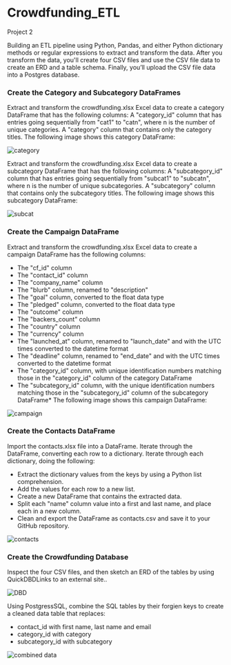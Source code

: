 # Crowdfunding_ETL
Project 2

Building an ETL pipeline using Python, Pandas, and either Python dictionary methods or regular expressions to extract and transform the data. After you transform the data, you'll create four CSV files and use the CSV file data to create an ERD and a table schema. Finally, you’ll upload the CSV file data into a Postgres database.

### Create  the Category and Subcategory DataFrames
Extract and transform the crowdfunding.xlsx Excel data to create a category DataFrame that has the following columns: A "category_id" column that has entries going sequentially from "cat1" to "catn", where n is the number of unique categories. A "category" column that contains only the category titles.
The following image shows this category DataFrame:

![category](https://user-images.githubusercontent.com/120147552/227393630-dea695d5-8241-4d99-a792-776884613aa8.png)

Extract and transform the crowdfunding.xlsx Excel data to create a subcategory DataFrame that has the following columns: A "subcategory_id" column that has entries going sequentially from "subcat1" to "subcatn", where n is the number of unique subcategories. A "subcategory" column that contains only the subcategory titles.
The following image shows this subcategory DataFrame:

![subcat](https://user-images.githubusercontent.com/120147552/227393690-3e992d96-985e-405d-9985-81639ded8777.png)

### Create the Campaign DataFrame
Extract and transform the crowdfunding.xlsx Excel data to create a campaign DataFrame has the following columns:
* The "cf_id" column
* The "contact_id" column
* The "company_name" column
* The "blurb" column, renamed to "description"
* The "goal" column, converted to the float data type
* The "pledged" column, converted to the float data type
* The "outcome" column
* The "backers_count" column
* The "country" column
* The "currency" column
* The "launched_at" column, renamed to "launch_date" and with the UTC times converted to the datetime format
* The "deadline" column, renamed to "end_date" and with the UTC times converted to the datetime format
* The "category_id" column, with unique identification numbers matching those in the "category_id" column of the category DataFrame
* The "subcategory_id" column, with the unique identification numbers matching those in the "subcategory_id" column of the subcategory DataFrame* 
The following image shows this campaign DataFrame:

![campaign](https://user-images.githubusercontent.com/120147552/227394193-f85a06f0-25bd-4782-b775-5aae25570d32.png)

### Create the Contacts DataFrame
Import the contacts.xlsx file into a DataFrame. Iterate through the DataFrame, converting each row to a dictionary. Iterate through each dictionary, doing the following: 
* Extract the dictionary values from the keys by using a Python list comprehension.
* Add the values for each row to a new list.
* Create a new DataFrame that contains the extracted data.
* Split each "name" column value into a first and last name, and place each in a new column.
* Clean and export the DataFrame as contacts.csv and save it to your GitHub repository.

![contacts](https://user-images.githubusercontent.com/120147552/227394348-e128bf93-fa4f-4071-adc3-ac69f5fdd829.png)

### Create the Crowdfunding Database
Inspect the four CSV files, and then sketch an ERD of the tables by using QuickDBDLinks to an external site..

![DBD](https://user-images.githubusercontent.com/120147552/227395180-171a8c4d-7d36-4c73-9d75-d672e6cb3712.png)

Using PostgressSQL, combine the SQL tables by their forgien keys to create a cleaned data table that replaces:
* contact_id with first name, last name and email
* category_id with category
* subcategory_id with subcategory

![combined data](https://user-images.githubusercontent.com/120147552/227395836-74e1f02f-72fd-41b8-9b1a-02abd55eb60d.png)

